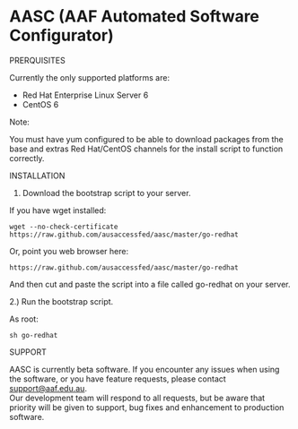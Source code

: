 AASC (AAF Automated Software Configurator)
==========================================

PRERQUISITES

Currently the only supported platforms are:

- Red Hat Enterprise Linux Server 6
- CentOS 6

Note:

You must have yum configured to be able to download packages from the base and extras Red Hat/CentOS channels for the install script to function correctly.

INSTALLATION

1) Download the bootstrap script to your server.

If you have wget installed:

    wget --no-check-certificate https://raw.github.com/ausaccessfed/aasc/master/go-redhat

Or, point you web browser here:

    https://raw.github.com/ausaccessfed/aasc/master/go-redhat

And then cut and paste the script into a file called go-redhat on your server.

2.) Run the bootstrap script.

As root:

    sh go-redhat

SUPPORT

AASC is currently beta software.  If you encounter any issues when using the software, or you have feature requests, please contact [support@aaf.edu.au](mailto:support@aaf.edu.au).  
Our development team will respond to all requests, but be aware that priority will be given to support, bug fixes and enhancement to production software.
